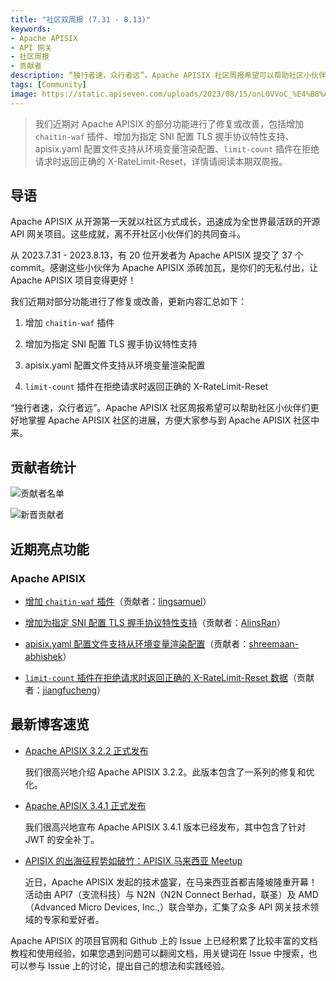 ```yaml
---
title: "社区双周报 (7.31 - 8.13)"
keywords: 
- Apache APISIX
- API 网关
- 社区周报
- 贡献者
description: “独行者速，众行者远”。Apache APISIX 社区周报希望可以帮助社区小伙伴们更好地掌握 Apache APISIX 社区的进展，方便大家参与到 Apache APISIX 社区中来。
tags: [Community]
image: https://static.apiseven.com/uploads/2023/08/15/onL0VVoC_%E4%B8%AD%E6%96%87%E5%A4%B4%E5%9B%BE.png
---
```


> 我们近期对 Apache APISIX 的部分功能进行了修复或改善，包括增加 `chaitin-waf` 插件、增加为指定 SNI 配置 TLS 握手协议特性支持、apisix.yaml 配置文件支持从环境变量渲染配置、`limit-count` 插件在拒绝请求时返回正确的 X-RateLimit-Reset，详情请阅读本期双周报。

<!--truncate-->

## 导语

Apache APISIX 从开源第一天就以社区方式成长，迅速成为全世界最活跃的开源 API 网关项目。这些成就，离不开社区小伙伴们的共同奋斗。

从 2023.7.31 - 2023.8.13，有 20 位开发者为 Apache APISIX 提交了 37 个 commit。感谢这些小伙伴为 Apache APISIX 添砖加瓦，是你们的无私付出，让 Apache APISIX 项目变得更好！

我们近期对部分功能进行了修复或改善，更新内容汇总如下：

1. 增加 `chaitin-waf` 插件

2. 增加为指定 SNI 配置 TLS 握手协议特性支持

3. apisix.yaml 配置文件支持从环境变量渲染配置

4. `limit-count` 插件在拒绝请求时返回正确的 X-RateLimit-Reset

“独行者速，众行者远”。Apache APISIX 社区周报希望可以帮助社区小伙伴们更好地掌握 Apache APISIX 社区的进展，方便大家参与到 Apache APISIX 社区中来。

## 贡献者统计

![贡献者名单](https://static.apiseven.com/uploads/2023/08/15/DqCcoQzK_%E6%89%80%E6%9C%89%E8%B4%A1%E7%8C%AE%E8%80%85%E6%B5%B7%E6%8A%A5.png)

![新晋贡献者](https://static.apiseven.com/uploads/2023/08/15/2NOHboO6_%E6%96%B0%E6%99%8B%E8%B4%A1%E7%8C%AE%E8%80%85%E6%B5%B7%E6%8A%A50731-0813.png)

## 近期亮点功能

### Apache APISIX

- [增加 `chaitin-waf` 插件](https://github.com/apache/apisix/pull/9838)（贡献者：[lingsamuel](https://github.com/lingsamuel)）

- [增加为指定 SNI 配置 TLS 握手协议特性支持](https://github.com/apache/apisix/pull/9903)（贡献者：[AlinsRan](https://github.com/AlinsRan)）

- [apisix.yaml 配置文件支持从环境变量渲染配置](https://github.com/apache/apisix/pull/9855)（贡献者：[shreemaan-abhishek](https://github.com/shreemaan-abhishek)）

- [`limit-count` 插件在拒绝请求时返回正确的 X-RateLimit-Reset 数据](https://github.com/apache/apisix/pull/9978)（贡献者：[jiangfucheng](https://github.com/jiangfucheng)）

## 最新博客速览

- [Apache APISIX 3.2.2 正式发布](https://apisix.apache.org/zh/blog/2023/07/23/release-apache-apisix-3.2.2/)

  我们很高兴地介绍 Apache APISIX 3.2.2。此版本包含了一系列的修复和优化。

- [Apache APISIX 3.4.1 正式发布](https://apisix.apache.org/zh/blog/2023/07/21/release-apache-apisix-3.4.1/)

  我们很高兴地宣布 Apache APISIX 3.4.1 版本已经发布，其中包含了针对 JWT 的安全补丁。

- [APISIX 的出海征程势如破竹：APISIX 马来西亚 Meetup](https://apisix.apache.org/zh/blog/2023/07/12/2023-apisix-meetup-malaysia/)

    近日，Apache APISIX 发起的技术盛宴，在马来西亚首都吉隆坡隆重开幕！活动由 API7（支流科技）与 N2N（N2N Connect Berhad，联圣）及 AMD（Advanced Micro Devices, Inc.,）联合举办，汇集了众多 API 网关技术领域的专家和爱好者。

Apache APISIX 的项目官网和 Github 上的 Issue 上已经积累了比较丰富的文档教程和使用经验，如果您遇到问题可以翻阅文档，用关键词在 Issue 中搜索，也可以参与 Issue 上的讨论，提出自己的想法和实践经验。
